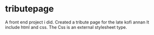 # tributepage
A front end project i did. Created a tribute page for the late kofi annan
It include html and css.
The Css is an external stylesheet type.
